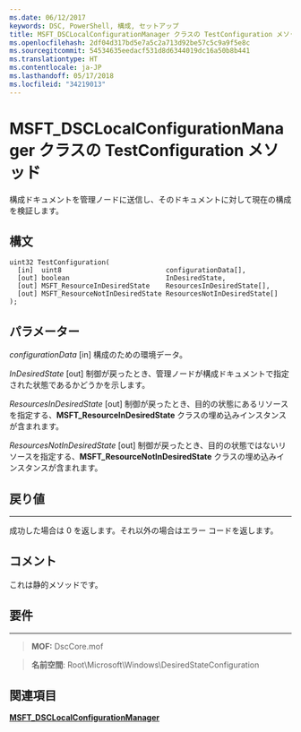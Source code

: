 ```yaml
---
ms.date: 06/12/2017
keywords: DSC, PowerShell, 構成, セットアップ
title: MSFT_DSCLocalConfigurationManager クラスの TestConfiguration メソッド
ms.openlocfilehash: 2df04d317bd5e7a5c2a713d92be57c5c9a9f5e8c
ms.sourcegitcommit: 54534635eedacf531d8d6344019dc16a50b8b441
ms.translationtype: HT
ms.contentlocale: ja-JP
ms.lasthandoff: 05/17/2018
ms.locfileid: "34219013"
---
```

# <a name="testconfiguration-method-of-the-msftdsclocalconfigurationmanager-class"></a>MSFT_DSCLocalConfigurationManager クラスの TestConfiguration メソッド

構成ドキュメントを管理ノードに送信し、そのドキュメントに対して現在の構成を検証します。

<a name="syntax"></a>構文
------

```mof
uint32 TestConfiguration(
  [in]  uint8                          configurationData[],
  [out] boolean                        InDesiredState,
  [out] MSFT_ResourceInDesiredState    ResourcesInDesiredState[],
  [out] MSFT_ResourceNotInDesiredState ResourcesNotInDesiredState[]
);
```

<a name="parameters"></a>パラメーター
----------

*configurationData* \[in\] 構成のための環境データ。

*InDesiredState* \[out\] 制御が戻ったとき、管理ノードが構成ドキュメントで指定された状態であるかどうかを示します。

*ResourcesInDesiredState* \[out\] 制御が戻ったとき、目的の状態にあるリソースを指定する、**MSFT_ResourceInDesiredState** クラスの埋め込みインスタンスが含まれます。

*ResourcesNotInDesiredState* \[out\] 制御が戻ったとき、目的の状態ではないリソースを指定する、**MSFT_ResourceNotInDesiredState** クラスの埋め込みインスタンスが含まれます。

## <a name="return-value"></a>戻り値
------------

成功した場合は 0 を返します。それ以外の場合はエラー コードを返します。

## <a name="remarks"></a>コメント

これは静的メソッドです。

## <a name="requirements"></a>要件
------------
>**MOF:** DscCore.mof

>**名前空間**: Root\Microsoft\Windows\DesiredStateConfiguration


## <a name="see-also"></a>関連項目


[**MSFT_DSCLocalConfigurationManager**](msft-dsclocalconfigurationmanager.md)